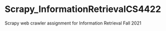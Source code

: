 # Scrapy_InformationRetrievalCS4422
Scrapy web crawler assignment for Information Retrieval Fall 2021
